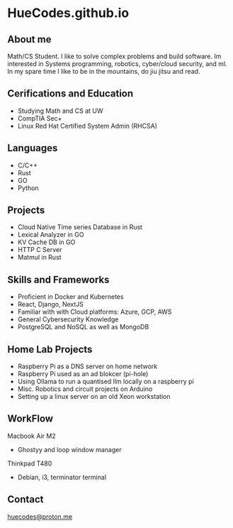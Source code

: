 # HueCodes.github.io


## About me
Math/CS Student. I like to solve complex problems and build software. Im interested in Systems programming, robotics, cyber/cloud security, and ml. In my spare time I like to be in the mountains, do jiu jitsu and read.

## Cerifications and Education
- Studying Math and CS at UW 
- CompTIA Sec+
- Linux Red Hat Certified System Admin (RHCSA)

## Languages
- C/C++
- Rust
- GO
- Python

## Projects
- Cloud Native Time series Database in Rust 
- Lexical Analyzer in GO
- KV Cache DB in GO
- HTTP C Server 
- Matmul in Rust

## Skills and Frameworks
- Proficient in Docker and Kubernetes
- React, Django, NextJS
- Familiar with with Cloud platforms: Azure, GCP, AWS
- General Cybersecurity Knowledge
- PostgreSQL and NoSQL as well as MongoDB

## Home Lab Projects
- Raspberry Pi as a DNS server on home network 
- Raspberry Pi used as an ad blokcer (pi-hole)
- Using Ollama to run a quantised llm locally on a raspberry pi 
- Misc. Robotics and circuit projects on Arduino 
- Setting up a linux server on an old Xeon workstation 

## WorkFlow
Macbook Air M2
- Ghostyy and loop window manager 

Thinkpad T480
- Debian, i3, terminator terminal

## Contact
huecodes@proton.me
